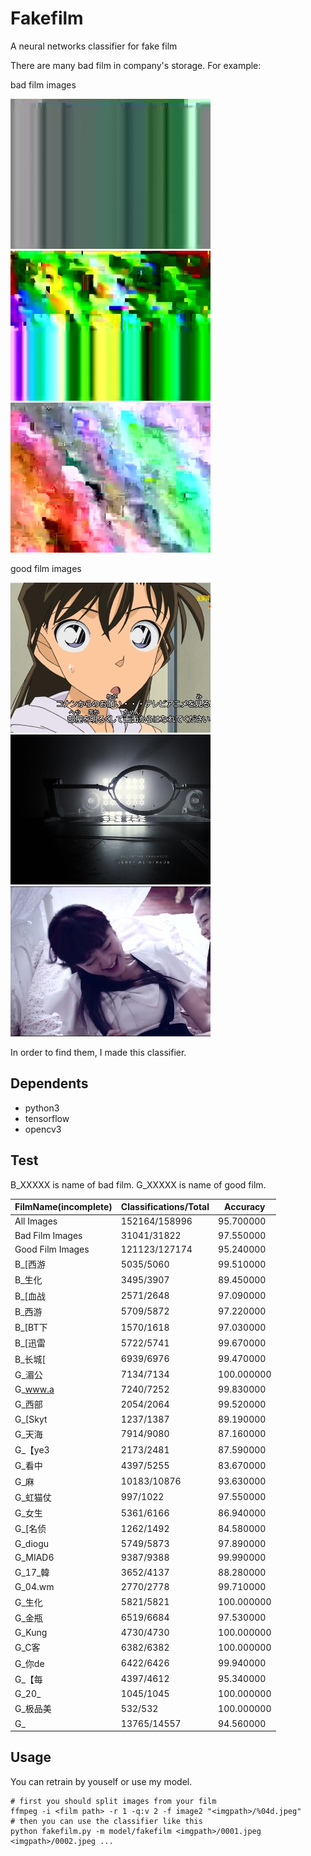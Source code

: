 # Fakefilm
A neural networks classifier for fake film

There are many bad film in company's storage. For example:

bad film images

![1](filmimage/bad/1.jpeg?raw=true "1")
![2](filmimage/bad/2.jpeg?raw=true "2")
![3](filmimage/bad/3.jpeg?raw=true "3")

good film images

![1](filmimage/good/1.jpeg?raw=true "1")
![2](filmimage/good/2.jpeg?raw=true "2")
![3](filmimage/good/3.jpeg?raw=true "3")

In order to find them, I made this classifier.

## Dependents
* python3
* tensorflow
* opencv3

## Test
B_XXXXX is name of bad film.
G_XXXXX is name of good film.

FilmName(incomplete) | Classifications/Total | Accuracy |
|--------------------|-----------------------|----------|
All Images           | 152164/158996        | 95.700000  |
Bad Film Images      | 31041/31822          | 97.550000  |
Good Film Images     | 121123/127174        | 95.240000  |
B_[西游              | 5035/5060            | 99.510000  |
B_生化               | 3495/3907            | 89.450000  |
B_[血战              | 2571/2648            | 97.090000  |
B_西游               | 5709/5872            | 97.220000  |
B_[BT下              | 1570/1618            | 97.030000  |
B_[迅雷              | 5722/5741            | 99.670000  |
B_长城[              | 6939/6976            | 99.470000  |
G_湄公               | 7134/7134            | 100.000000 |
G_www.a              | 7240/7252            | 99.830000  |
G_西部               | 2054/2064            | 99.520000  |
G_[Skyt              | 1237/1387            | 89.190000  |
G_天海               | 7914/9080            | 87.160000  |
G_【ye3              | 2173/2481            | 87.590000  |
G_看中               | 4397/5255            | 83.670000  |
G_麻                 | 10183/10876          | 93.630000  |
G_虹猫仗             | 997/1022             | 97.550000  |
G_女生               | 5361/6166            | 86.940000  |
G_[名侦              | 1262/1492            | 84.580000  |
G_diogu              | 5749/5873            | 97.890000  |
G_MIAD6              | 9387/9388            | 99.990000  |
G_17_韓              | 3652/4137            | 88.280000  |
G_04.wm              | 2770/2778            | 99.710000  |
G_生化               | 5821/5821            | 100.000000 |
G_金瓶               | 6519/6684            | 97.530000  |
G_Kung               | 4730/4730            | 100.000000 |
G_C客                | 6382/6382            | 100.000000 |
G_你de               | 6422/6426            | 99.940000  |
G_【每               | 4397/4612            | 95.340000  |
G_20_                | 1045/1045            | 100.000000 |
G_极品美             | 532/532              | 100.000000 |
G_                   | 13765/14557          | 94.560000  |

## Usage
You can retrain by youself or use my model.

```shell
# first you should split images from your film
ffmpeg -i <film path> -r 1 -q:v 2 -f image2 "<imgpath>/%04d.jpeg"
# then you can use the classifier like this
python fakefilm.py -m model/fakefilm <imgpath>/0001.jpeg <imgpath>/0002.jpeg ...
```
